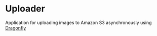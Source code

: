 # Uploader

Application for uploading images to Amazon S3 asynchronously using [Dragonfly](https://github.com/markevans/dragonfly)

